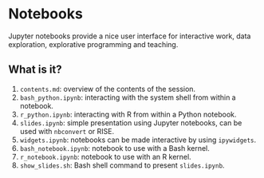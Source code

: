 # Notebooks

Jupyter notebooks provide a nice user interface for interactive work,
data exploration, explorative programming and teaching.

## What is it?

1. `contents.md`: overview of the contents of the session.
1. `bash_python.ipynb`: interacting with the system shell from within
    a notebook.
1. `r_python.ipynb`: interacting with R from within a Python notebook.
1. `slides.ipynb`: simple presentation using Jupyter notebooks, can be
    used with `nbconvert` or RISE.
1. `widgets.ipynb`: notebooks can be made interactive by using
    `ipywidgets`.
1. `bash_notebook.ipynb`: notebook to use with a Bash kernel.
1. `r_notebook.ipynb`: notebook to use with an R kernel.
1. `show_slides.sh`: Bash shell command to present `slides.ipynb`.        
